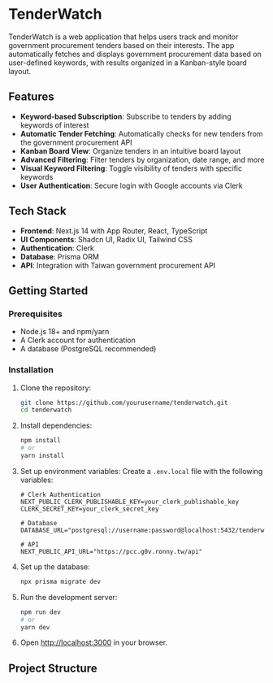 # TenderWatch

TenderWatch is a web application that helps users track and monitor government procurement tenders based on their interests. The app automatically fetches and displays government procurement data based on user-defined keywords, with results organized in a Kanban-style board layout.

## Features

- **Keyword-based Subscription**: Subscribe to tenders by adding keywords of interest
- **Automatic Tender Fetching**: Automatically checks for new tenders from the government procurement API
- **Kanban Board View**: Organize tenders in an intuitive board layout
- **Advanced Filtering**: Filter tenders by organization, date range, and more
- **Visual Keyword Filtering**: Toggle visibility of tenders with specific keywords
- **User Authentication**: Secure login with Google accounts via Clerk

## Tech Stack

- **Frontend**: Next.js 14 with App Router, React, TypeScript
- **UI Components**: Shadcn UI, Radix UI, Tailwind CSS
- **Authentication**: Clerk
- **Database**: Prisma ORM
- **API**: Integration with Taiwan government procurement API

## Getting Started

### Prerequisites

- Node.js 18+ and npm/yarn
- A Clerk account for authentication
- A database (PostgreSQL recommended)

### Installation

1. Clone the repository:
   ```bash
   git clone https://github.com/yourusername/tenderwatch.git
   cd tenderwatch
   ```

2. Install dependencies:
   ```bash
   npm install
   # or
   yarn install
   ```

3. Set up environment variables:
   Create a `.env.local` file with the following variables:
   ```
   # Clerk Authentication
   NEXT_PUBLIC_CLERK_PUBLISHABLE_KEY=your_clerk_publishable_key
   CLERK_SECRET_KEY=your_clerk_secret_key
   
   # Database
   DATABASE_URL="postgresql://username:password@localhost:5432/tenderwatch"
   
   # API
   NEXT_PUBLIC_API_URL="https://pcc.g0v.ronny.tw/api"
   ```

4. Set up the database:
   ```bash
   npx prisma migrate dev
   ```

5. Run the development server:
   ```bash
   npm run dev
   # or
   yarn dev
   ```

6. Open [http://localhost:3000](http://localhost:3000) in your browser.

## Project Structure 